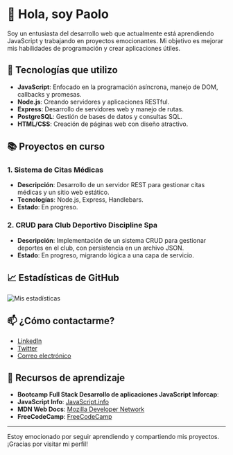 # 👋 Hola, soy Paolo

Soy un entusiasta del desarrollo web que actualmente está aprendiendo JavaScript y trabajando en proyectos emocionantes. Mi objetivo es mejorar mis habilidades de programación y crear aplicaciones útiles.

## 🌱 Tecnologías que utilizo

- **JavaScript**: Enfocado en la programación asíncrona, manejo de DOM, callbacks y promesas.
- **Node.js**: Creando servidores y aplicaciones RESTful.
- **Express**: Desarrollo de servidores web y manejo de rutas.
- **PostgreSQL**: Gestión de bases de datos y consultas SQL.
- **HTML/CSS**: Creación de páginas web con diseño atractivo.

## 📚 Proyectos en curso

### 1. **Sistema de Citas Médicas**
- **Descripción**: Desarrollo de un servidor REST para gestionar citas médicas y un sitio web estático.
- **Tecnologías**: Node.js, Express, Handlebars.
- **Estado**: En progreso.

### 2. **CRUD para Club Deportivo Discipline Spa**
- **Descripción**: Implementación de un sistema CRUD para gestionar deportes en el club, con persistencia en un archivo JSON.
- **Estado**: En progreso, migrando lógica a una capa de servicio.

## 📈 Estadísticas de GitHub

![Mis estadísticas](https://github-readme-stats.vercel.app/api?username=tu_usuario&show_icons=true&theme=radical)

## 📫 ¿Cómo contactarme?

- [LinkedIn](tu_linkedin)
- [Twitter](tu_twitter)
- [Correo electrónico](tu_email)

## 🚀 Recursos de aprendizaje
- **Bootcamp Full Stack Desarrollo de aplicaciones JavaScript Inforcap**:
- **JavaScript Info**: [JavaScript.info](https://javascript.info)
- **MDN Web Docs**: [Mozilla Developer Network](https://developer.mozilla.org/es/)
- **FreeCodeCamp**: [FreeCodeCamp](https://www.freecodecamp.org)

---

Estoy emocionado por seguir aprendiendo y compartiendo mis proyectos. ¡Gracias por visitar mi perfil!
